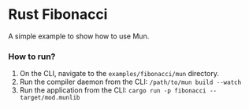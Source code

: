 # Rust Fibonacci

A simple example to show how to use Mun.

### How to run?

1. On the CLI, navigate to the `examples/fibonacci/mun` directory.
2. Run the compiler daemon from the CLI: `/path/to/mun build --watch`
3. Run the application from the CLI: `cargo run -p fibonacci -- target/mod.munlib`

